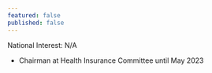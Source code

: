 ```yaml
---
featured: false
published: false
---
```

National Interest: N/A

* Chairman at Health Insurance Committee until May 2023
